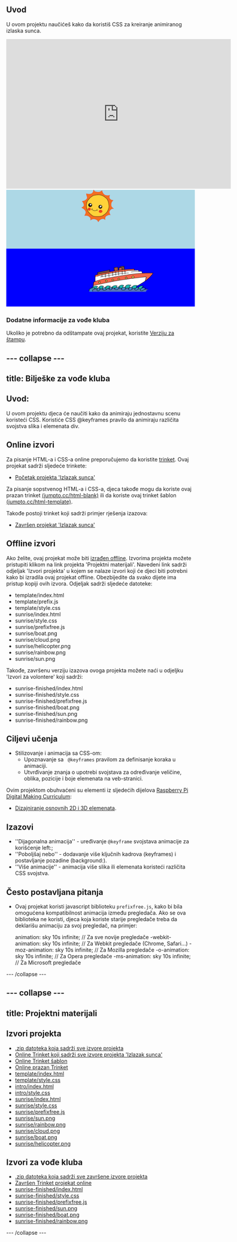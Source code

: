 ## Uvod

U ovom projektu naučićeš kako da koristiš CSS za kreiranje animiranog izlaska sunca.

<div class="trinket">
  <iframe src="https://trinket.io/embed/html/abcc0284a3?outputOnly=true&start=result" width="600" height="400" frameborder="0" marginwidth="0" marginheight="0" allowfullscreen>
  </iframe>
  <img src="images/sunrise-final.png">
</div>

### Dodatne informacije za vođe kluba

Ukoliko je potrebno da odštampate ovaj projekat, koristite [Verziju za štampu](https://projects.raspberrypi.org/en/projects/sunrise/print).

## \--- collapse \---

## title: Bilješke za vođe kluba

## Uvod:

U ovom projektu djeca će naučiti kako da animiraju jednostavnu scenu koristeći CSS. Koristiće CSS @keyframes pravilo da animiraju različita svojstva slika i elemenata div.

## Online izvori

Za pisanje HTML-a i CSS-a online preporučujemo da koristite [trinket](https://trinket.io/). Ovaj projekat sadrži sljedeće trinkete:

+ [Početak projekta 'Izlazak sunca'](http://jumpto.cc/web-sunrise)

Za pisanje sopstvenog HTML-a i CSS-a, djeca takođe mogu da koriste ovaj prazan trinket [(jumpto.cc/html-blank)](http://jumpto.cc/html-blank) ili da koriste ovaj trinket šablon [(jumpto.cc/html-template)](http://jumpto.cc/html-template).

Takođe postoji trinket koji sadrži primjer rješenja izazova:

+ [Završen projekat 'Izlazak sunca'](https://trinket.io/html/abcc0284a3)

## Offline izvori

Ako želite, ovaj projekat može biti [izrađen offline](../offline.html). Izvorima projekta možete pristupiti klikom na link projekta 'Projektni materijali'. Navedeni link sadrži odjeljak 'Izvori projekta' u kojem se nalaze izvori koji će djeci biti potrebni kako bi izradila ovaj projekat offline. Obezbijedite da svako dijete ima pristup kopiji ovih izvora. Odjeljak sadrži sljedeće datoteke:

+ template/index.html
+ template/prefix.js
+ template/style.css
+ sunrise/index.html
+ sunrise/style.css
+ sunrise/prefixfree.js
+ sunrise/boat.png
+ sunrise/cloud.png
+ sunrise/helicopter.png
+ sunrise/rainbow.png
+ sunrise/sun.png

Takođe, završenu verziju izazova ovoga projekta možete naći u odjeljku 'Izvori za volontere' koji sadrži:

+ sunrise-finished/index.html
+ sunrise-finished/style.css
+ sunrise-finished/prefixfree.js
+ sunrise-finished/boat.png
+ sunrise-finished/sun.png
+ sunrise-finished/rainbow.png

## Ciljevi učenja

+ Stilizovanje i animacija sa CSS-om: 
    + Upoznavanje sa ` @keyframes` pravilom za definisanje koraka u animaciji.
    + Utvrđivanje znanja o upotrebi svojstava za određivanje veličine, oblika, pozicije i boje elemenata na veb-stranici.

Ovim projektom obuhvaćeni su elementi iz sljedećih dijelova [Raspberry Pi Digital Making Curriculum](http://rpf.io/curriculum):

+ [Dizajniranje osnovnih 2D i 3D elemenata](https://www.raspberrypi.org/curriculum/design/creator).

## Izazovi

+ ''Dijagonalna animacija'' - uređivanje `@keyframe` svojstava animacije za korišćenje left:;
+ ''Poboljšaj nebo'' - dodavanje više ključnih kadrova (keyframes) i postavljanje pozadine (background:).
+ ''Više animacije'' - animacija više slika ili elemenata koristeći različita CSS svojstva. 

## Često postavljana pitanja

+ Ovaj projekat koristi javascript biblioteku `prefixfree.js`, kako bi bila omogućena kompatibilnost animacija između pregledača. Ako se ova biblioteka ne koristi, djeca koja koriste starije pregledače treba da deklarišu animaciju za svoj pregledač, na primjer:

    animation: sky 10s infinite;            // Za sve novije pregledače
    -webkit-animation: sky 10s infinite;    // Za Webkit pregledače (Chrome, Safari...)
    -moz-animation: sky 10s infinite;       // Za Mozilla pregledače
    -o-animation: sky 10s infinite;         // Za Opera pregledače
    -ms-animation: sky 10s infinite;        // Za Microsoft pregledače 
    

\--- /collapse \---

## \--- collapse \---

## title: Projektni materijali

## Izvori projekta

+ [.zip datoteka koja sadrži sve izvore projekta](https://github.com/raspberrypilearning/sunrise/raw/master/en/resources/sunrise-project-resources.zip)
+ [Online Trinket koji sadrži sve izvore projekta 'Izlazak sunca'](http://jumpto.cc/web-sunrise)
+ [Online Trinket šablon](http://jumpto.cc/trinket-template)
+ [Online prazan Trinket](http://jumpto.cc/trinket-blank)
+ [template/index.html](https://github.com/raspberrypilearning/sunrise/raw/master/en/resources/template-index.html)
+ [template/style.css](https://github.com/raspberrypilearning/sunrise/raw/master/en/resources/template-style.css)
+ [intro/index.html](https://github.com/raspberrypilearning/sunrise/raw/master/en/resources/intro-index.html)
+ [intro/style.css](https://github.com/raspberrypilearning/sunrise/raw/master/en/resources/intro-style.css)
+ [sunrise/index.html](https://github.com/raspberrypilearning/sunrise/raw/master/en/resources/sunrise-index.html)
+ [sunrise/style.css](https://github.com/raspberrypilearning/sunrise/raw/master/en/resources/sunrise-style.css)
+ [sunrise/prefixfree.js](https://github.com/raspberrypilearning/sunrise/raw/master/en/resources/sunrise-prefixfree.js)
+ [sunrise/sun.png](https://github.com/raspberrypilearning/sunrise/raw/master/en/resources/sunrise-sun.png)
+ [sunrise/rainbow.png](https://github.com/raspberrypilearning/sunrise/raw/master/en/resources/sunrise-rainbow.png)
+ [sunrise/cloud.png](https://github.com/raspberrypilearning/sunrise/raw/master/en/resources/sunrise-cloud.png)
+ [sunrise/boat.png](https://github.com/raspberrypilearning/sunrise/raw/master/en/resources/sunrise-boat.png)
+ [sunrise/helicopter.png](https://github.com/raspberrypilearning/sunrise/raw/master/en/resources/sunrise-helicopter.png)

## Izvori za vođe kluba

+ [.zip datoteka koja sadrži sve završene izvore projekta](https://github.com/raspberrypilearning/sunrise/raw/master/en/resources/sunrise-volunteer-resources.zip)
+ [Završen Trinket projekat online](https://trinket.io/html/abcc0284a3)
+ [sunrise-finished/index.html](https://github.com/raspberrypilearning/sunrise/raw/master/en/resources/sunrise-finished-index.html)
+ [sunrise-finished/style.css](https://github.com/raspberrypilearning/sunrise/raw/master/en/resources/sunrise-finished-style.css)
+ [sunrise-finished/prefixfree.js](https://github.com/raspberrypilearning/sunrise/raw/master/en/resources/sunrise-finished-prefixfree.js)
+ [sunrise-finished/sun.png](https://github.com/raspberrypilearning/sunrise/raw/master/en/resources/sunrise-finished-sun.png)
+ [sunrise-finished/boat.png](https://github.com/raspberrypilearning/sunrise/raw/master/en/resources/sunrise-finished-boat.png)
+ [sunrise-finished/rainbow.png](https://github.com/raspberrypilearning/sunrise/raw/master/en/resources/sunrise-finished-rainbow.png)

\--- /collapse \---
